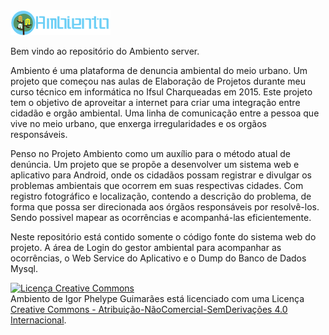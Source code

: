 <img src="img/logo_ambiento.png">

Bem vindo ao repositório do Ambiento server.

Ambiento é uma plataforma de denuncia ambiental do meio urbano.
Um projeto que começou nas aulas de Elaboração de Projetos durante meu curso técnico em informática no Ifsul Charqueadas em 2015.
Este projeto tem o objetivo de aproveitar a internet para criar uma integração entre cidadão e orgão ambiental.
Uma linha de comunicação entre a pessoa que vive no meio urbano, que enxerga irregularidades e os orgãos responsáveis.

Penso no Projeto Ambiento como um auxílio para o método atual de denúncia. Um projeto que se propõe a desenvolver um sistema web e aplicativo para Android, onde os cidadãos possam registrar e divulgar os problemas ambientais que ocorrem em suas respectivas cidades. Com registro fotográfico e localização, contendo a descrição do problema, de forma que possa ser direcionada aos órgãos responsáveis por resolvê-los.
Sendo possivel mapear as ocorrências e acompanhá-las eficientemente.

Neste repositório está contido somente o código fonte do sistema web do projeto. A área de Login do gestor ambiental para acompanhar as ocorrências, o Web Service do Aplicativo e o Dump do Banco de Dados Mysql.

<a rel="license" href="http://creativecommons.org/licenses/by-nc-nd/4.0/"><img alt="Licença Creative Commons" style="border-width:0" src="https://i.creativecommons.org/l/by-nc-nd/4.0/88x31.png" /></a><br /><span xmlns:dct="http://purl.org/dc/terms/" property="dct:title">Ambiento</span> de <span xmlns:cc="http://creativecommons.org/ns#" property="cc:attributionName">Igor Phelype Guimarães</span> está licenciado com uma Licença <a rel="license" href="http://creativecommons.org/licenses/by-nc-nd/4.0/">Creative Commons - Atribuição-NãoComercial-SemDerivações 4.0 Internacional</a>.
